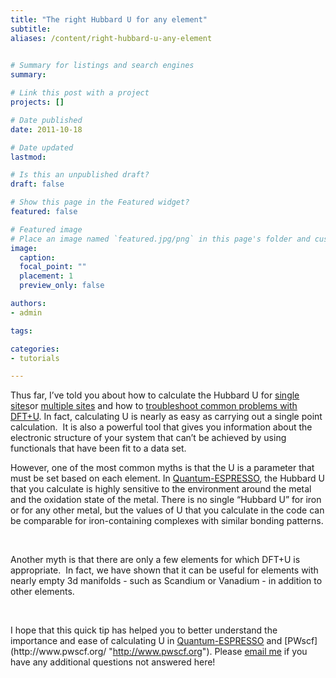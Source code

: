 ```yaml
---
title: "The right Hubbard U for any element"
subtitle:
aliases: /content/right-hubbard-u-any-element
 

# Summary for listings and search engines
summary: 

# Link this post with a project
projects: []

# Date published
date: 2011-10-18

# Date updated
lastmod: 

# Is this an unpublished draft?
draft: false

# Show this page in the Featured widget?
featured: false

# Featured image
# Place an image named `featured.jpg/png` in this page's folder and customize its options here.
image:
  caption: 
  focal_point: ""
  placement: 1
  preview_only: false

authors:
- admin

tags:

categories:
- tutorials

---
```

Thus far, I’ve told you about how to calculate the Hubbard U for [single](../2011-05-31-calculating-hubbard-u "Calculating the Hubbard U") [sites](calculating-hubbard-u "Calculating the Hubbard U")or [multiple sites](../2011-06-28-hubbard-u-multiple-sites "Hubbard U for multiple sites") and how to [troubleshoot common problems with DFT+U](../2011-09-13-troubleshooting-common-problems-dftu "Troubleshooting common problems with DFT+U"). In fact, calculating U is nearly as easy as carrying out a single point calculation.  It is also a powerful tool that gives you information about the electronic structure of your system that can’t be achieved by using functionals that have been fit to a data set.



However, one of the most common myths is that the U is a parameter that must be set based on each element. In [Quantum-ESPRESSO](http://www.quantum-espresso.org/ "http://www.quantum-espresso.org"), the Hubbard U that you calculate is highly sensitive to the environment around the metal and the oxidation state of the metal. There is no single “Hubbard U” for iron or for any other metal, but the values of U that you calculate in the code can be comparable for iron-containing complexes with similar bonding patterns.


 


Another myth is that there are only a few elements for which DFT+U is appropriate.  In fact, we have shown that it can be useful for elements with nearly empty 3d manifolds - such as Scandium or Vanadium - in addition to other elements.


 


I hope that this quick tip has helped you to better understand the importance and ease of calculating U in [Quantum-ESPRESSO](http://www.quantum-espresso.org/ "http://www.quantum-espresso.org") and [PWscf](http://www.pwscf.org/ "http://www.pwscf.org"). Please [email me](mailto:hjkulik@mit.edu?subject=Questions%20about%20Hubbard%20U%20for%20any%20element "mailto:hjkulik@mit.edu?subject=Questions about Hubbard U for any element") if you have any additional questions not answered here!


